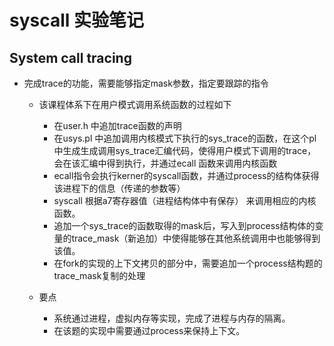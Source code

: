 # syscall 实验笔记
## System call tracing
* 完成trace的功能，需要能够指定mask参数，指定要跟踪的指令
    * 该课程体系下在用户模式调用系统函数的过程如下
        * 在user.h  中追加trace函数的声明
        * 在usys.pl 中追加调用内核模式下执行的sys_trace的函数，在这个pl中生成生成调用sys_trace汇编代码，使得用户模式下调用的trace，会在该汇编中得到执行，并通过ecall 函数来调用内核函数
        * ecall指令会执行kerner的syscall函数，并通过process的结构体获得该进程下的信息（传递的参数等）
        * syscall 根据a7寄存器值（进程结构体中有保存） 来调用相应的内核函数。
        * 追加一个sys_trace的函数取得的mask后，写入到process结构体的变量的trace_mask（新追加）中使得能够在其他系统调用中也能够得到该值。
        * 在fork的实现的上下文拷贝的部分中，需要追加一个process结构题的trace_mask复制的处理
    
    * 要点
        * 系统通过进程，虚拟内存等实现，完成了进程与内存的隔离。
        * 在该题的实现中需要通过process来保持上下文。